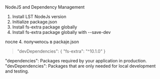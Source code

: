 NodeJS and Dependency Management

1. Install LST NodeJs version
2. Initialize package.json
3. Install fs-extra package globally
4. Install fs-extra package globally with --save-dev

после 4. получилось в packaje.json
>"devDependencies": {
    "fs-extra": "^10.1.0"
}

"dependencies": Packages required by your application in production.
"devDependencies": Packages that are only needed for local development and testing.
